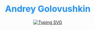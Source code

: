 <div align="center">
  
# <a href="https://github.com/Frenky19" style="color: #1e90ff; text-decoration: none">Andrey Golovushkin</a>

[![Typing SVG](https://readme-typing-svg.demolab.com?font=Fira+Code&size=20&duration=3000&pause=1000&color=1E90FF&width=600&height=80&lines=Welcome+to+my+profile!;Studying+backend+python+development;Fine+to+learn+something+new;20+years+of+prompt+engineering+%F0%9F%A4%96)](https://git.io/typing-svg)

</div>



